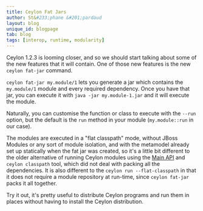 ```yaml
---
title: Ceylon Fat Jars
author: St&#233;phane &#201;pardaud
layout: blog
unique_id: blogpage
tab: blog
tags: [interop, runtime, modularity]
---
```


Ceylon 1.2.3 is looming closer, and so we should start talking about some of the new features that
it will contain. One of those new features is the new `ceylon fat-jar` command.

`ceylon fat-jar my.module/1` lets you generate a jar which contains the `my.module/1` module and
every required dependency. Once you have that jar, you can execute it with `java -jar my.module-1.jar`
and it will execute the module.

Naturally, you can customise the function or class to execute with the `--run` option, but the default
is the `run` method in your module (`my.module::run` in our case).

The modules are executed in a "flat classpath" mode, without JBoss Modules or any sort of module isolation,
and with the metamodel already set up statically when the fat jar was created, so it's a little bit different
to the older alternative of running Ceylon modules using the
[Main API](/documentation/1.2/reference/interoperability/ceylon-on-jvm/#using_the_main_api)
and `ceylon classpath` tool, which did not deal
with packing all the dependencies. It is also different to the `ceylon run --flat-classpath` in that it does
not require a module repository at run-time, since `ceylon fat-jar` packs it all together. 

Try it out, it's pretty useful to distribute Ceylon programs and run them in places without having to
install the Ceylon distribution.
